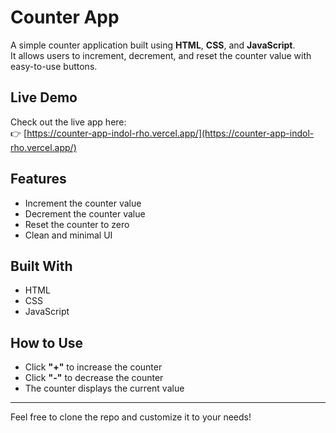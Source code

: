 # Counter App

A simple counter application built using **HTML**, **CSS**, and **JavaScript**.  
It allows users to increment, decrement, and reset the counter value with easy-to-use buttons.

## Live Demo

Check out the live app here:  
👉 [https://counter-app-indol-rho.vercel.app/](https://counter-app-indol-rho.vercel.app/)

## Features

- Increment the counter value
- Decrement the counter value
- Reset the counter to zero
- Clean and minimal UI

## Built With

- HTML
- CSS
- JavaScript

## How to Use

- Click **"+"** to increase the counter
- Click **"-"** to decrease the counter
- The counter displays the current value

---

Feel free to clone the repo and customize it to your needs!


